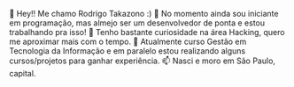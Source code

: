 👋 Hey!! Me chamo Rodrigo Takazono :)
👀 No momento ainda sou iniciante em programação, mas almejo ser um desenvolvedor de ponta e estou trabalhando pra isso! 
👀 Tenho bastante curiosidade na área Hacking, quero me aproximar mais com o tempo.
🌱 Atualmente curso Gestão em Tecnologia da Informação e em paralelo estou realizando alguns cursos/projetos para ganhar experiência.
📫 Nasci e moro em São Paulo, capital.

<!---
rodrigotkz/rodrigotkz is a ✨ special ✨ repository because its `README.md` (this file) appears on your GitHub profile.
You can click the Preview link to take a look at your changes.
--->
